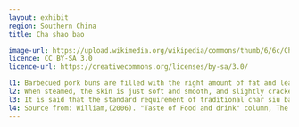 ```yaml
---
layout: exhibit
region: Southern China
title: Cha shao bao

image-url: https://upload.wikimedia.org/wikipedia/commons/thumb/6/6c/Char_siu_bao.jpg/640px-Char_siu_bao.jpg
licence: CC BY-SA 3.0
licence-url: https://creativecommons.org/licenses/by-sa/3.0/

l1: Barbecued pork buns are filled with the right amount of fat and lean pork.
l2: When steamed, the skin is just soft and smooth, and slightly cracked to reveal the filling, giving off the aroma of barbecued pork.
l3: It is said that the standard requirement of traditional char siu bao is "bird cage shaped with a high body, a big belly, and a burst mouth with only a slight hint of filling
l4: Source from: William,(2006). "Taste of Food and drink" column, The Courier.
---
```

